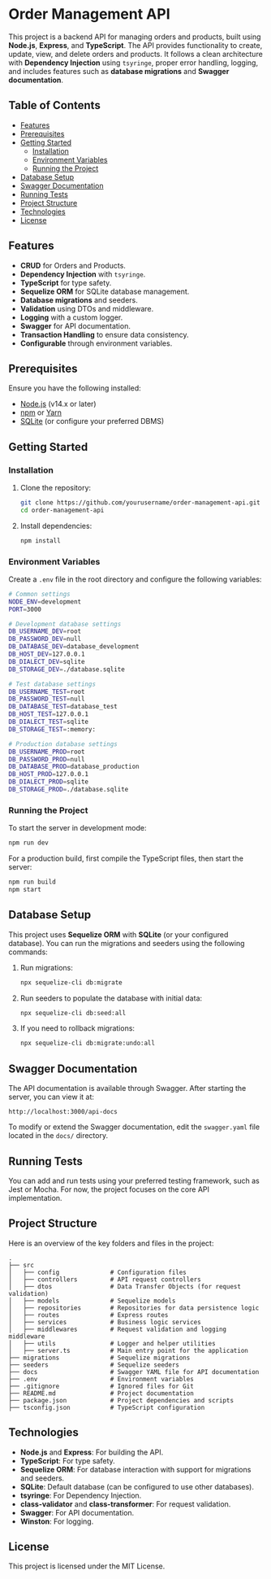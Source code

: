 
# Order Management API

This project is a backend API for managing orders and products, built using **Node.js**, **Express**, and **TypeScript**. The API provides functionality to create, update, view, and delete orders and products. It follows a clean architecture with **Dependency Injection** using `tsyringe`, proper error handling, logging, and includes features such as **database migrations** and **Swagger documentation**.

## Table of Contents

- [Features](#features)
- [Prerequisites](#prerequisites)
- [Getting Started](#getting-started)
  - [Installation](#installation)
  - [Environment Variables](#environment-variables)
  - [Running the Project](#running-the-project)
- [Database Setup](#database-setup)
- [Swagger Documentation](#swagger-documentation)
- [Running Tests](#running-tests)
- [Project Structure](#project-structure)
- [Technologies](#technologies)
- [License](#license)

## Features

- **CRUD** for Orders and Products.
- **Dependency Injection** with `tsyringe`.
- **TypeScript** for type safety.
- **Sequelize ORM** for SQLite database management.
- **Database migrations** and seeders.
- **Validation** using DTOs and middleware.
- **Logging** with a custom logger.
- **Swagger** for API documentation.
- **Transaction Handling** to ensure data consistency.
- **Configurable** through environment variables.

## Prerequisites

Ensure you have the following installed:

- [Node.js](https://nodejs.org/en/) (v14.x or later)
- [npm](https://www.npmjs.com/get-npm) or [Yarn](https://yarnpkg.com/getting-started)
- [SQLite](https://www.sqlite.org/index.html) (or configure your preferred DBMS)

## Getting Started

### Installation

1. Clone the repository:

   ```bash
   git clone https://github.com/yourusername/order-management-api.git
   cd order-management-api
   ```

2. Install dependencies:

   ```bash
   npm install
   ```

### Environment Variables

Create a `.env` file in the root directory and configure the following variables:

```bash
# Common settings
NODE_ENV=development
PORT=3000

# Development database settings
DB_USERNAME_DEV=root
DB_PASSWORD_DEV=null
DB_DATABASE_DEV=database_development
DB_HOST_DEV=127.0.0.1
DB_DIALECT_DEV=sqlite
DB_STORAGE_DEV=./database.sqlite

# Test database settings
DB_USERNAME_TEST=root
DB_PASSWORD_TEST=null
DB_DATABASE_TEST=database_test
DB_HOST_TEST=127.0.0.1
DB_DIALECT_TEST=sqlite
DB_STORAGE_TEST=:memory:

# Production database settings
DB_USERNAME_PROD=root
DB_PASSWORD_PROD=null
DB_DATABASE_PROD=database_production
DB_HOST_PROD=127.0.0.1
DB_DIALECT_PROD=sqlite
DB_STORAGE_PROD=./database.sqlite
```

### Running the Project

To start the server in development mode:

```bash
npm run dev
```

For a production build, first compile the TypeScript files, then start the server:

```bash
npm run build
npm start
```

## Database Setup

This project uses **Sequelize ORM** with **SQLite** (or your configured database). You can run the migrations and seeders using the following commands:

1. Run migrations:

   ```bash
   npx sequelize-cli db:migrate
   ```

2. Run seeders to populate the database with initial data:

   ```bash
   npx sequelize-cli db:seed:all
   ```

3. If you need to rollback migrations:

   ```bash
   npx sequelize-cli db:migrate:undo:all
   ```

## Swagger Documentation

The API documentation is available through Swagger. After starting the server, you can view it at:

```
http://localhost:3000/api-docs
```

To modify or extend the Swagger documentation, edit the `swagger.yaml` file located in the `docs/` directory.

## Running Tests

You can add and run tests using your preferred testing framework, such as Jest or Mocha. For now, the project focuses on the core API implementation.

## Project Structure

Here is an overview of the key folders and files in the project:

```
.
├── src
│   ├── config              # Configuration files
│   ├── controllers         # API request controllers
│   ├── dtos                # Data Transfer Objects (for request validation)
│   ├── models              # Sequelize models
│   ├── repositories        # Repositories for data persistence logic
│   ├── routes              # Express routes
│   ├── services            # Business logic services
│   ├── middlewares         # Request validation and logging middleware
│   ├── utils               # Logger and helper utilities
│   ├── server.ts           # Main entry point for the application
├── migrations              # Sequelize migrations
├── seeders                 # Sequelize seeders
├── docs                    # Swagger YAML file for API documentation
├── .env                    # Environment variables
├── .gitignore              # Ignored files for Git
├── README.md               # Project documentation
├── package.json            # Project dependencies and scripts
├── tsconfig.json           # TypeScript configuration
```

## Technologies

- **Node.js** and **Express**: For building the API.
- **TypeScript**: For type safety.
- **Sequelize ORM**: For database interaction with support for migrations and seeders.
- **SQLite**: Default database (can be configured to use other databases).
- **tsyringe**: For Dependency Injection.
- **class-validator** and **class-transformer**: For request validation.
- **Swagger**: For API documentation.
- **Winston**: For logging.

## License

This project is licensed under the MIT License.
